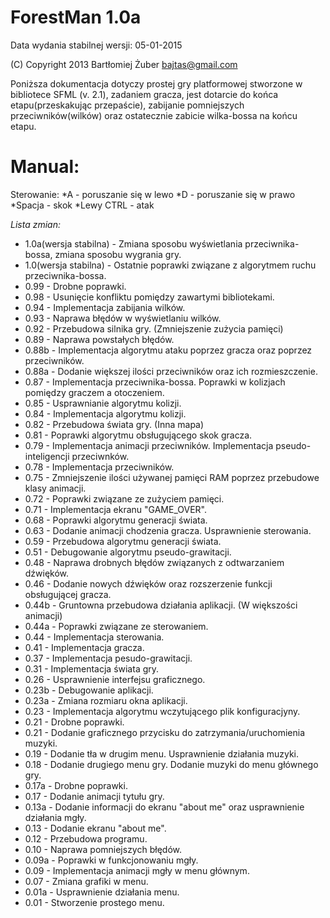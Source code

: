 ForestMan 1.0a
==================
Data wydania stabilnej wersji: 05-01-2015

(C) Copyright 2013 Bartłomiej Żuber <bajtas@gmail.com>

Poniższa dokumentacja dotyczy prostej gry platformowej stworzone w bibliotece SFML (v. 2.1), zadaniem gracza, jest dotarcie do końca etapu(przeskakując przepaście), zabijanie pomniejszych przeciwników(wilków) oraz ostatecznie zabicie wilka-bossa na końcu etapu.

# Manual:
Sterowanie:
*A - poruszanie się w lewo
*D - poruszanie się w prawo
*Spacja - skok
*Lewy CTRL - atak

*Lista zmian:*
* 1.0a(wersja stabilna) - Zmiana sposobu wyświetlania przeciwnika-bossa, zmiana sposobu wygrania gry.
* 1.0(wersja stabilna) - Ostatnie poprawki związane z algorytmem ruchu przeciwnika-bossa.
* 0.99 - Drobne poprawki.
* 0.98 - Usunięcie konfliktu pomiędzy zawartymi bibliotekami.
* 0.94 - Implementacja zabijania wilków.
* 0.93 - Naprawa błędów w wyświetlaniu wilków.
* 0.92 - Przebudowa silnika gry. (Zmniejszenie zużycia pamięci)
* 0.89 - Naprawa powstałych błędów.
* 0.88b - Implementacja algorytmu ataku poprzez gracza oraz poprzez przeciwników.
* 0.88a - Dodanie większej ilości przeciwników oraz ich rozmieszczenie.
* 0.87 - Implementacja przeciwnika-bossa. Poprawki w kolizjach pomiędzy graczem a otoczeniem.
* 0.85 - Usprawnianie algorytmu kolizji.
* 0.84 - Implementacja algorytmu kolizji.
* 0.82 - Przebudowa świata gry. (Inna mapa)
* 0.81 - Poprawki algorytmu obsługującego skok gracza.
* 0.79 - Implementacja animacji przeciwników. Implementacja pseudo-inteligencji przeciwnków.
* 0.78 - Implementacja przeciwników.
* 0.75 - Zmniejszenie ilości używanej pamięci RAM poprzez przebudowe klasy animacji.
* 0.72 - Poprawki związane ze zużyciem pamięci.
* 0.71 - Implementacja ekranu "GAME_OVER".
* 0.68 - Poprawki algorytmu generacji świata.
* 0.63 - Dodanie animacji chodzenia gracza. Usprawnienie sterowania.
* 0.59 - Przebudowa algorytmu generacji świata.
* 0.51 - Debugowanie algorytmu pseudo-grawitacji.
* 0.48 - Naprawa drobnych błędów związanych z odtwarzaniem dźwięków.
* 0.46 - Dodanie nowych dźwięków oraz rozszerzenie funkcji obsługującej gracza.
* 0.44b - Gruntowna przebudowa działania aplikacji. (W większości animacji)
* 0.44a - Poprawki związane ze sterowaniem.
* 0.44 - Implementacja sterowania.
* 0.41 - Implementacja gracza.
* 0.37 - Implementacja pesudo-grawitacji.
* 0.31 - Implementacja świata gry.
* 0.26 - Usprawnienie interfejsu graficznego.
* 0.23b - Debugowanie aplikacji.
* 0.23a - Zmiana rozmiaru okna aplikacji.
* 0.23 - Implementacja algorytmu wczytującego plik konfiguracjyny.
* 0.21 - Drobne poprawki.
* 0.21 - Dodanie graficznego przycisku do zatrzymania/uruchomienia muzyki.
* 0.19 - Dodanie tła w drugim menu. Usprawnienie działania muzyki.
* 0.18 - Dodanie drugiego menu gry. Dodanie muzyki do menu głównego gry.
* 0.17a - Drobne poprawki.
* 0.17 - Dodanie animacji tytułu gry.
* 0.13a - Dodanie informacji do ekranu "about me" oraz usprawnienie działania mgły.
* 0.13 - Dodanie ekranu "about me".
* 0.12 - Przebudowa programu.
* 0.10 - Naprawa pomniejszych błędów.
* 0.09a - Poprawki w funkcjonowaniu mgły.
* 0.09 - Implementacja animacji mgły w menu głównym.
* 0.07 - Zmiana grafiki w menu.
* 0.01a - Usprawnienie działania menu.
* 0.01 - Stworzenie prostego menu.
